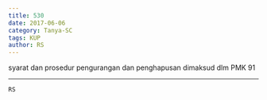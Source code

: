 ```yaml
---
title: 530
date: 2017-06-06
category: Tanya-SC
tags: KUP
author: RS
---
```


syarat dan prosedur pengurangan dan penghapusan dimaksud dlm PMK 91

---



`RS`
